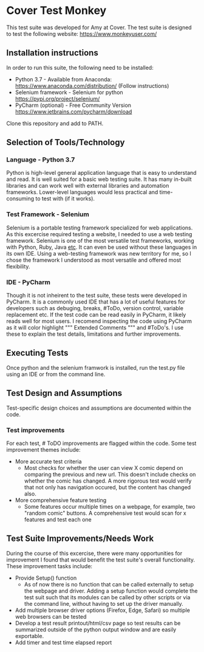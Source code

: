 # Cover Test Monkey
This test suite was developed for Amy at Cover. The test suite is designed to test the following website: https://www.monkeyuser.com/

## Installation instructions
In order to run this suite, the following need to be installed:

* Python 3.7 - Available from Anaconda:  https://www.anaconda.com/distribution/ (Follow instructions)
* Selenium framework - Selenium for python https://pypi.org/project/selenium/
* PyCharm (optional) - Free Community Version https://www.jetbrains.com/pycharm/download

Clone this repository and add to PATH.

## Selection of Tools/Technology
### Language - Python 3.7
Python is high-level general application language that is easy to understand and read. It is well suited for a basic web testing suite. It has many in-built libraries and can work well with external libraries and automation frameworks. Lower-level languages would less practical and time-consuming to test with (if it works). 

### Test Framework - Selenium
Selenium is a portable testing framework specialized for web applications. As this excercise required testing a website, I needed to use a web testing framework. Selenium is one of the most versatile test frameworks, working with Python, Ruby, Java [etc](https://en.wikipedia.org/wiki/Selenium_(software)). It can even be used without these languages in its own IDE. Using a web-testing framework was new territory for me, so I chose the framework I understood as most versatile and offered most flexibility.

### IDE - PyCharm
Though it is not inheirent to the test suite, these tests were developed in PyCharm. It is a commonly used IDE that has a lot of useful features for developers such as debuging, breaks, #ToDo, version control, variable replacement etc. If the test code can be read easily in PyCharm, it likely reads well for most users. I recomend inspecting the code using PyCharm as it will color highlight """ Extended Comments """ and #ToDo's. I use these to explain the test details, limitations and further improvements. 

## Executing Tests
Once python and the selenium framwork is installed, run the test.py file using an IDE or from the command line. 

## Test Design and Assumptions
Test-specific design choices and assumptions are documented within the code.

### Test improvements
For each test, # ToDO improvements are flagged within the code. Some test improvement themes include:
* More accurate test criteria
   * Most checks for whether the user can view X comic depend on comparing the previous and new url. This doesn't include checks on whether the comic has changed. A more rigorous test would verify that not only has navigation occured, but the content has changed also.
 * More comprehensive feature testing
   * Some features occur multiple times on a webpage, for example, two "random comic" buttons. A comprehensive test would scan for x features and test each one

## Test Suite Improvements/Needs Work
During the course of this excercise, there were many opportunities for improvement I found that would benefit the test suite's overall functionality. These improvement tasks include:

* Provide Setup() function
  * As of now there is no function that can be called externally to setup the webpage and driver. Adding a setup function would complete the test suit such that its modules can be called by other scripts or via the command line, without having to set up the driver manually.
* Add multiple browser driver options (Firefox, Edge, Safari) so multiple web browsers can be tested
* Develop a test result printout/html/csv page so test results can be summarized outside of the python output window and are easily exportable.
* Add timer and test time elapsed report

